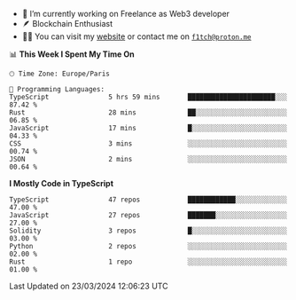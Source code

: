 - 🔭 I’m currently working on Freelance as Web3 developer
- 🪶 Blockchain Enthusiast
- 👨‍💻 You can visit my [website](https://f1tch.xyz) or contact me on [`f1tch@proton.me`](mailto:f1tch@proton.me)

<!--START_SECTION:waka-->
📊 **This Week I Spent My Time On** 

```text
🕑︎ Time Zone: Europe/Paris

💬 Programming Languages: 
TypeScript               5 hrs 59 mins       ██████████████████████░░░   87.42 % 
Rust                     28 mins             ██░░░░░░░░░░░░░░░░░░░░░░░   06.85 % 
JavaScript               17 mins             █░░░░░░░░░░░░░░░░░░░░░░░░   04.33 % 
CSS                      3 mins              ░░░░░░░░░░░░░░░░░░░░░░░░░   00.74 % 
JSON                     2 mins              ░░░░░░░░░░░░░░░░░░░░░░░░░   00.64 % 
```

**I Mostly Code in TypeScript** 

```text
TypeScript               47 repos            ████████████░░░░░░░░░░░░░   47.00 % 
JavaScript               27 repos            ███████░░░░░░░░░░░░░░░░░░   27.00 % 
Solidity                 3 repos             █░░░░░░░░░░░░░░░░░░░░░░░░   03.00 % 
Python                   2 repos             ░░░░░░░░░░░░░░░░░░░░░░░░░   02.00 % 
Rust                     1 repo              ░░░░░░░░░░░░░░░░░░░░░░░░░   01.00 % 
```




 Last Updated on 23/03/2024 12:06:23 UTC
<!--END_SECTION:waka-->
